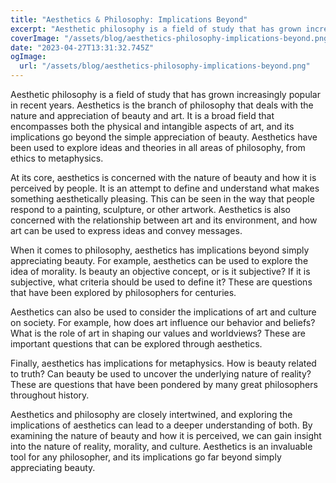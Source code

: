 ```yaml
---
title: "Aesthetics & Philosophy: Implications Beyond"
excerpt: "Aesthetic philosophy is a field of study that has grown increasingly popular in recent years. . It is a broad field that encompasses both the physical and intangible aspects of art, and its implications go beyond the simple appreciation of beauty."
coverImage: "/assets/blog/aesthetics-philosophy-implications-beyond.png"
date: "2023-04-27T13:31:32.745Z"
ogImage:
  url: "/assets/blog/aesthetics-philosophy-implications-beyond.png"
---
```


Aesthetic philosophy is a field of study that has grown increasingly popular in recent years. Aesthetics is the branch of philosophy that deals with the nature and appreciation of beauty and art. It is a broad field that encompasses both the physical and intangible aspects of art, and its implications go beyond the simple appreciation of beauty. Aesthetics have been used to explore ideas and theories in all areas of philosophy, from ethics to metaphysics.

At its core, aesthetics is concerned with the nature of beauty and how it is perceived by people. It is an attempt to define and understand what makes something aesthetically pleasing. This can be seen in the way that people respond to a painting, sculpture, or other artwork. Aesthetics is also concerned with the relationship between art and its environment, and how art can be used to express ideas and convey messages.

When it comes to philosophy, aesthetics has implications beyond simply appreciating beauty. For example, aesthetics can be used to explore the idea of morality. Is beauty an objective concept, or is it subjective? If it is subjective, what criteria should be used to define it? These are questions that have been explored by philosophers for centuries.

Aesthetics can also be used to consider the implications of art and culture on society. For example, how does art influence our behavior and beliefs? What is the role of art in shaping our values and worldviews? These are important questions that can be explored through aesthetics.

Finally, aesthetics has implications for metaphysics. How is beauty related to truth? Can beauty be used to uncover the underlying nature of reality? These are questions that have been pondered by many great philosophers throughout history.

Aesthetics and philosophy are closely intertwined, and exploring the implications of aesthetics can lead to a deeper understanding of both. By examining the nature of beauty and how it is perceived, we can gain insight into the nature of reality, morality, and culture. Aesthetics is an invaluable tool for any philosopher, and its implications go far beyond simply appreciating beauty.
